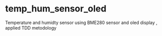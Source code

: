 # temp_hum_sensor_oled
Temperature and humidty sensor using BME280 sensor and oled display , applied TDD  metodology 
